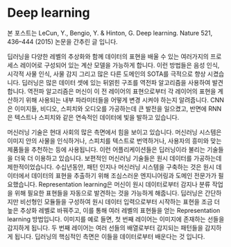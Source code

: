 # Deep learning
본 포스트는 LeCun, Y., Bengio, Y. & Hinton, G. Deep learning. Nature 521, 436–444 (2015) 논문을 간추린 글 입니다.

딥러닝을 다양한 레벨의 추상화와 함께 데이터의 표현을 배울 수 있는 여러가지의 프로세스 레이어로 구성되어 있는 계산 모델을 가능하게 합니다. 이런 방법들은 음성 인식, 시각적 사물 인식, 사물 감지 그리고 많은 다른 도메인의 SOTA를 극적으로 향상 시켰습니다. 딥러닝은 많은 데이터 셋에 있는 뒤얽힌 구조를 역전파 알고리즘을 사용하여 발견합니다. 역전파 알고리즘은 머신이 이 전 레이어의 표현으로부터 각 레이어의 표현을 계산하기 위해 사용되는 내부 파라미터들을 어떻게 변경 시켜야 하는지 알려줍니다. CNN은 이미지들, 비디오, 스피치와 오디오를 가공하는데 큰 발전을 일으켰고, 반면에 RNN은 텍스트나 스피치와 같은 연속적인 데이터에 빛을 발하고 있습니다.

머신러닝 기술은 현대 사회의 많은 측면에서 힘을 보이고 있습니다. 머신러닝 시스템은 이미지 안의 사물을 인식하거나, 스피치를 텍스트로 번역하거나, 사용자의 흥미와 맞는 제품들을 추천하는 등에 사용됩니다. 이런 어플리케이션들은 딥러닝이라 불리는 기술들을 더욱 더 이용하고 있습니다.
보편적인 머신러닝 기술들은 원시 데이터를 가공하는데 제한적이었습니다. 수십년동안, 패턴 인지나 머신러닝 시스템을 구축하는 것은 원시 데이터에서 데이터의 표현을 추출하기 위해 조심스러운 엔지니어링과 도메인 전문가가 필요했습니다.
Representation learning은 머신이 원시 데이터로부터 감지나 분류 작업을 위해 필요한 표현들을 자동으로 발견하는 것을 가능하게 해줍니다. 딥러닝은 간단하지만 비선형인 모듈들을 구성하여 원시 데이터 입력으로부터 시작하는 표현을 조금 더 높은 추상화 레벨로 바꿔주고, 이를 통해 여러 레벨의 표현들을 얻는 Representation learning 방법입니다. 이미지를 예로 들면, 첫 번째 레이어는 이미지에 존재하는 선들을 감지하게 됩니다. 두 번째 레이어는 여러 선들의 배열로부터 감지되는 패턴들을 감지하게 됩니다. 딥러닝의 핵심적인 측면은 이들을 데이터로부터 배운다는 것 입니다.
<!--stackedit_data:
eyJoaXN0b3J5IjpbLTE0NjUwODcwODksMTMzODQxNjE4MCwtMT
I0NTcwMTY0MV19
-->